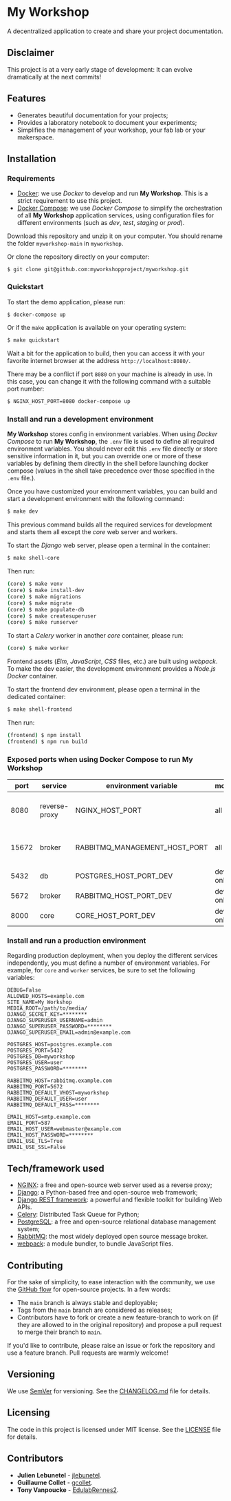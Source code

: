 # My Workshop
A decentralized application to create and share your project documentation.

## Disclaimer
This project is at a very early stage of development: It can evolve dramatically at the next commits!

## Features
- Generates beautiful documentation for your projects;
- Provides a laboratory notebook to document your experiments;
- Simplifies the management of your workshop, your fab lab or your makerspace.

## Installation

### Requirements
- [Docker](https://docs.docker.com/get-docker/): we use _Docker_ to develop and run __My Workshop__. This is a strict requirement to use this project.
- [Docker Compose](https://docs.docker.com/compose/install/): we use _Docker Compose_ to simplify the orchestration of all __My Workshop__ application services, using configuration files for different environments (such as _dev_, _test_, _staging_ or _prod_).

Download this repository and unzip it on your computer. You should rename the folder `myworkshop-main` in `myworkshop`.

Or clone the repository directly on your computer:
```
$ git clone git@github.com:myworkshopproject/myworkshop.git
```

### Quickstart
To start the demo application, please run:
``` bash
$ docker-compose up
```

Or if the `make` application is available on your operating system:
``` bash
$ make quickstart
```

Wait a bit for the application to build, then you can access it with your favorite internet browser at the address `http://localhost:8080/`.

There may be a conflict if port `8080` on your machine is already in use. In this case, you can change it with the following command with a suitable port number:
``` bash
$ NGINX_HOST_PORT=8080 docker-compose up
```

<!--
remplacer par la commande automatique dans docker compose !!!!!!

When launching the application for the first time, you will need to create a super user to manage it.
You can do this using the following command:
``` bash
$ docker exec -it myworkshop_core_1 make createsuperuser
``` -->


### Install and run a development environment
__My Workshop__ stores config in environment variables.
When using _Docker Compose_ to run __My Workshop__, the `.env` file is used to define all required environment variables.
You should never edit this `.env` file directly or store sensitive information in it, but you can override one or more of these variables by defining them directly in the shell before launching docker compose (values in the shell take precedence over those specified in the `.env` file.).

Once you have customized your environment variables, you can build and start a development environment with the following command:
``` bash
$ make dev
```

This previous command builds all the required services for development and starts them all except the _core_ web server and workers.

To start the _Django_ web server, please open a terminal in the container:
``` bash
$ make shell-core
```

Then run:
``` bash
(core) $ make venv
(core) $ make install-dev
(core) $ make migrations
(core) $ make migrate
(core) $ make populate-db
(core) $ make createsuperuser
(core) $ make runserver
```

To start a _Celery_ worker in another _core_ container, please run:
``` bash
(core) $ make worker
```

Frontend assets (_Elm_, _JavaScript_, _CSS_ files, etc.) are built using _webpack_. To make the dev easier, the development environment provides a _Node.js Docker_ container.

To start the frontend dev environment, please open a terminal in the dedicated container:
``` bash
$ make shell-frontend
```

Then run:
``` bash
(frontend) $ npm install
(frontend) $ npm run build
```

### Exposed ports when using Docker Compose to run My Workshop

| port  | service       | environment variable          | mode     | description                            |
|-------|---------------|-------------------------------|----------|----------------------------------------|
| 8080  | reverse-proxy | NGINX_HOST_PORT               | all      | NGINX server (My Workshop entry point) |
| 15672 | broker        | RABBITMQ_MANAGEMENT_HOST_PORT | all      | RabbitMQ management and monitoring     |
| 5432  | db            | POSTGRES_HOST_PORT_DEV        | dev only | PostgreSQL server                      |
| 5672  | broker        | RABBITMQ_HOST_PORT_DEV        | dev only | RabbitMQ server                        |
| 8000  | core          | CORE_HOST_PORT_DEV            | dev only | Django dev server                      |

### Install and run a production environment
Regarding production deployment, when you deploy the different services independently, you must define a number of environment variables. For example, for `core` and `worker` services, be sure to set the following variables:

``` env
DEBUG=False
ALLOWED_HOSTS=example.com
SITE_NAME=My Workshop
MEDIA_ROOT=/path/to/media/
DJANGO_SECRET_KEY=********
DJANGO_SUPERUSER_USERNAME=admin
DJANGO_SUPERUSER_PASSWORD=********
DJANGO_SUPERUSER_EMAIL=admin@example.com

POSTGRES_HOST=postgres.example.com
POSTGRES_PORT=5432
POSTGRES_DB=myworkshop
POSTGRES_USER=user
POSTGRES_PASSWORD=********

RABBITMQ_HOST=rabbitmq.example.com
RABBITMQ_PORT=5672
RABBITMQ_DEFAULT_VHOST=myworkshop
RABBITMQ_DEFAULT_USER=user
RABBITMQ_DEFAULT_PASS=********

EMAIL_HOST=smtp.example.com
EMAIL_PORT=587
EMAIL_HOST_USER=webmaster@example.com
EMAIL_HOST_PASSWORD=********
EMAIL_USE_TLS=True
EMAIL_USE_SSL=False
```

## Tech/framework used
- [NGINX](https://www.nginx.com/): a free and open-source web server used as a reverse proxy;
- [Django](https://www.djangoproject.com/): a Python-based free and open-source web framework;
- [Django REST framework](https://www.django-rest-framework.org/): a powerful and flexible toolkit for building Web APIs.
- [Celery](https://docs.celeryproject.org/): Distributed Task Queue for Python;
- [PostgreSQL](https://www.postgresql.org/): a free and open-source relational database management system;
- [RabbitMQ](https://www.rabbitmq.com/): the most widely deployed open source message broker.
- [webpack](https://webpack.js.org/): a module bundler, to bundle JavaScript files.

## Contributing
For the sake of simplicity, to ease interaction with the community, we use the [GitHub flow](https://guides.github.com/introduction/flow/index.html) for open-source projects. In a few words:
- The `main` branch is always stable and deployable;
- Tags from the `main` branch are considered as releases;
- Contributors have to fork or create a new feature-branch to work on (if they are allowed to in the original repository) and propose a pull request to merge their branch to `main`.

If you'd like to contribute, please raise an issue or fork the repository and use a feature branch. Pull requests are warmly welcome!

## Versioning
We use [SemVer](http://semver.org/) for versioning. See the [CHANGELOG.md](CHANGELOG.md) file for details.

## Licensing
The code in this project is licensed under MIT license. See the [LICENSE](LICENSE) file for details.

## Contributors
- **Julien Lebunetel** - [jlebunetel](https://github.com/jlebunetel).
- **Guillaume Collet** - [gcollet](https://gitlab.com/gcollet).
- **Tony Vanpoucke** - [EdulabRennes2](https://gitlab.com/EdulabRennes2).
